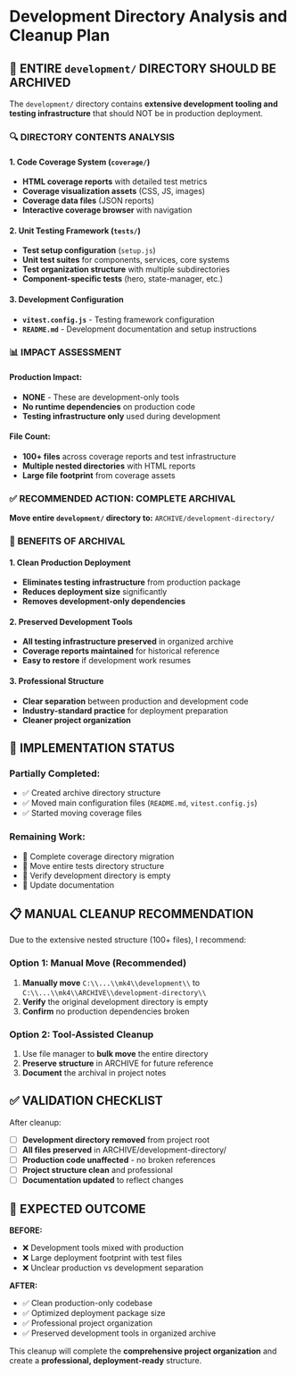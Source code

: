 # Development Directory Analysis and Cleanup Plan

## 📁 **ENTIRE `development/` DIRECTORY SHOULD BE ARCHIVED**

The `development/` directory contains **extensive development tooling and testing infrastructure** that should NOT be in production deployment.

### **🔍 DIRECTORY CONTENTS ANALYSIS**

#### **1. Code Coverage System (`coverage/`)**
- **HTML coverage reports** with detailed test metrics
- **Coverage visualization assets** (CSS, JS, images)
- **Coverage data files** (JSON reports)
- **Interactive coverage browser** with navigation

#### **2. Unit Testing Framework (`tests/`)**
- **Test setup configuration** (`setup.js`)
- **Unit test suites** for components, services, core systems
- **Test organization structure** with multiple subdirectories
- **Component-specific tests** (hero, state-manager, etc.)

#### **3. Development Configuration**
- **`vitest.config.js`** - Testing framework configuration
- **`README.md`** - Development documentation and setup instructions

### **📊 IMPACT ASSESSMENT**

#### **Production Impact:**
- **NONE** - These are development-only tools
- **No runtime dependencies** on production code
- **Testing infrastructure only** used during development

#### **File Count:**
- **100+ files** across coverage reports and test infrastructure
- **Multiple nested directories** with HTML reports
- **Large file footprint** from coverage assets

### **✅ RECOMMENDED ACTION: COMPLETE ARCHIVAL**

**Move entire `development/` directory to:** `ARCHIVE/development-directory/`

### **🎯 BENEFITS OF ARCHIVAL**

#### **1. Clean Production Deployment**
- **Eliminates testing infrastructure** from production package
- **Reduces deployment size** significantly
- **Removes development-only dependencies**

#### **2. Preserved Development Tools**
- **All testing infrastructure preserved** in organized archive
- **Coverage reports maintained** for historical reference
- **Easy to restore** if development work resumes

#### **3. Professional Structure**
- **Clear separation** between production and development code
- **Industry-standard practice** for deployment preparation
- **Cleaner project organization**

## 🔧 **IMPLEMENTATION STATUS**

### **Partially Completed:**
- ✅ Created archive directory structure
- ✅ Moved main configuration files (`README.md`, `vitest.config.js`)
- ✅ Started moving coverage files

### **Remaining Work:**
- 🔄 Complete coverage directory migration
- 🔄 Move entire tests directory structure
- 🔄 Verify development directory is empty
- 🔄 Update documentation

## 📋 **MANUAL CLEANUP RECOMMENDATION**

Due to the extensive nested structure (100+ files), I recommend:

### **Option 1: Manual Move (Recommended)**
1. **Manually move** `C:\\...\\mk4\\development\\` to `C:\\...\\mk4\\ARCHIVE\\development-directory\\`
2. **Verify** the original development directory is empty
3. **Confirm** no production dependencies broken

### **Option 2: Tool-Assisted Cleanup**
1. Use file manager to **bulk move** the entire directory
2. **Preserve structure** in ARCHIVE for future reference
3. **Document** the archival in project notes

## ✅ **VALIDATION CHECKLIST**

After cleanup:
- [ ] **Development directory removed** from project root
- [ ] **All files preserved** in ARCHIVE/development-directory/
- [ ] **Production code unaffected** - no broken references
- [ ] **Project structure clean** and professional
- [ ] **Documentation updated** to reflect changes

## 🎉 **EXPECTED OUTCOME**

**BEFORE:**
- ❌ Development tools mixed with production
- ❌ Large deployment footprint with test files
- ❌ Unclear production vs development separation

**AFTER:**
- ✅ Clean production-only codebase
- ✅ Optimized deployment package size
- ✅ Professional project organization
- ✅ Preserved development tools in organized archive

This cleanup will complete the **comprehensive project organization** and create a **professional, deployment-ready** structure.
